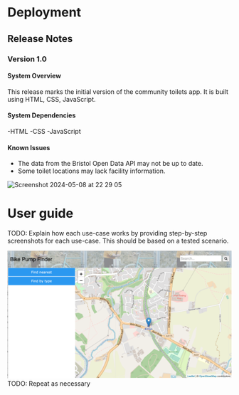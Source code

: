 # Deployment

## Release Notes
### Version 1.0

#### System Overview
This release marks the initial version of the community toilets app. It is built using  HTML, CSS, JavaScript.

#### System Dependencies
-HTML
-CSS
-JavaScript

#### Known Issues

- The data from the Bristol Open Data API may not be up to date.
- Some toilet locations may lack facility information.
  
<img width="709" alt="Screenshot 2024-05-08 at 22 29 05" src="https://github.com/ZainabMB/ZainabMB.github.io/assets/148769002/43d51af2-908d-42d5-b9cd-830b8ff23f3b">


# User guide
TODO: Explain how each use-case works by providing step-by-step screenshots for each use-case. This should be based on a tested scenario.

![Insert screenshots here](images/screenshot.png)
TODO: Repeat as necessary
